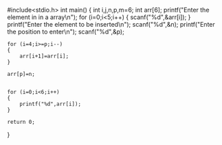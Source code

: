 #include<stdio.h>
int main()
{
    int i,j,n,p,m=6;
    int arr[6];
    printf("Enter the element in in a array\n");
    for (i=0;i<5;i++)
    {
        scanf("%d",&arr[i]);
    }
    printf("Enter the element to be inserted\n");
    scanf("%d",&n);
    printf("Enter the position to enter\n");
    scanf("%d",&p);

    for (i=4;i>=p;i--)
    {
        arr[i+1]=arr[i];
    }

    arr[p]=n;


    for (i=0;i<6;i++)
    {
        printf("%d",arr[i]);
    }

    return 0;
}

